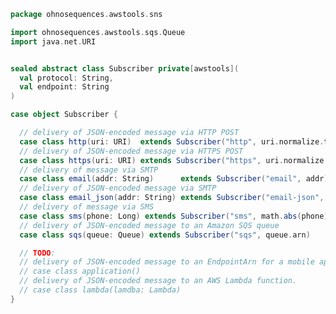 
```scala
package ohnosequences.awstools.sns

import ohnosequences.awstools.sqs.Queue
import java.net.URI


sealed abstract class Subscriber private[awstools](
  val protocol: String,
  val endpoint: String
)

case object Subscriber {

  // delivery of JSON-encoded message via HTTP POST
  case class http(uri: URI)  extends Subscriber("http", uri.normalize.toString)
  // delivery of JSON-encoded message via HTTPS POST
  case class https(uri: URI) extends Subscriber("https", uri.normalize.toString)
  // delivery of message via SMTP
  case class email(addr: String)      extends Subscriber("email", addr)
  // delivery of JSON-encoded message via SMTP
  case class email_json(addr: String) extends Subscriber("email-json", addr)
  // delivery of message via SMS
  case class sms(phone: Long) extends Subscriber("sms", math.abs(phone).toString)
  // delivery of JSON-encoded message to an Amazon SQS queue
  case class sqs(queue: Queue) extends Subscriber("sqs", queue.arn)

  // TODO:
  // delivery of JSON-encoded message to an EndpointArn for a mobile app and device.
  // case class application()
  // delivery of JSON-encoded message to an AWS Lambda function.
  // case class lambda(lamdba: Lambda)
}

```




[main/scala/ohnosequences/awstools/autoscaling/client.scala]: ../autoscaling/client.scala.md
[main/scala/ohnosequences/awstools/autoscaling/filters.scala]: ../autoscaling/filters.scala.md
[main/scala/ohnosequences/awstools/autoscaling/package.scala]: ../autoscaling/package.scala.md
[main/scala/ohnosequences/awstools/autoscaling/PurchaseModel.scala]: ../autoscaling/PurchaseModel.scala.md
[main/scala/ohnosequences/awstools/ec2/AMI.scala]: ../ec2/AMI.scala.md
[main/scala/ohnosequences/awstools/ec2/client.scala]: ../ec2/client.scala.md
[main/scala/ohnosequences/awstools/ec2/instances.scala]: ../ec2/instances.scala.md
[main/scala/ohnosequences/awstools/ec2/InstanceType-AMI.scala]: ../ec2/InstanceType-AMI.scala.md
[main/scala/ohnosequences/awstools/ec2/InstanceType.scala]: ../ec2/InstanceType.scala.md
[main/scala/ohnosequences/awstools/ec2/LaunchSpecs.scala]: ../ec2/LaunchSpecs.scala.md
[main/scala/ohnosequences/awstools/ec2/package.scala]: ../ec2/package.scala.md
[main/scala/ohnosequences/awstools/package.scala]: ../package.scala.md
[main/scala/ohnosequences/awstools/regions/aliases.scala]: ../regions/aliases.scala.md
[main/scala/ohnosequences/awstools/regions/package.scala]: ../regions/package.scala.md
[main/scala/ohnosequences/awstools/s3/address.scala]: ../s3/address.scala.md
[main/scala/ohnosequences/awstools/s3/client.scala]: ../s3/client.scala.md
[main/scala/ohnosequences/awstools/s3/package.scala]: ../s3/package.scala.md
[main/scala/ohnosequences/awstools/s3/transfers.scala]: ../s3/transfers.scala.md
[main/scala/ohnosequences/awstools/sns/client.scala]: client.scala.md
[main/scala/ohnosequences/awstools/sns/package.scala]: package.scala.md
[main/scala/ohnosequences/awstools/sns/subscribers.scala]: subscribers.scala.md
[main/scala/ohnosequences/awstools/sns/topics.scala]: topics.scala.md
[main/scala/ohnosequences/awstools/sqs/client.scala]: ../sqs/client.scala.md
[main/scala/ohnosequences/awstools/sqs/messages.scala]: ../sqs/messages.scala.md
[main/scala/ohnosequences/awstools/sqs/package.scala]: ../sqs/package.scala.md
[main/scala/ohnosequences/awstools/sqs/queues.scala]: ../sqs/queues.scala.md
[test/scala/ohnosequences/awstools/autoscaling.scala]: ../../../../../test/scala/ohnosequences/awstools/autoscaling.scala.md
[test/scala/ohnosequences/awstools/instanceTypes.scala]: ../../../../../test/scala/ohnosequences/awstools/instanceTypes.scala.md
[test/scala/ohnosequences/awstools/package.scala]: ../../../../../test/scala/ohnosequences/awstools/package.scala.md
[test/scala/ohnosequences/awstools/sqs.scala]: ../../../../../test/scala/ohnosequences/awstools/sqs.scala.md